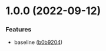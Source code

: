 # 1.0.0 (2022-09-12)


### Features

* baseline ([b0b9204](https://github.com/Savid/enr-greeter/commit/b0b9204c71eea0f698b8cc59553e94adb51ef471))

